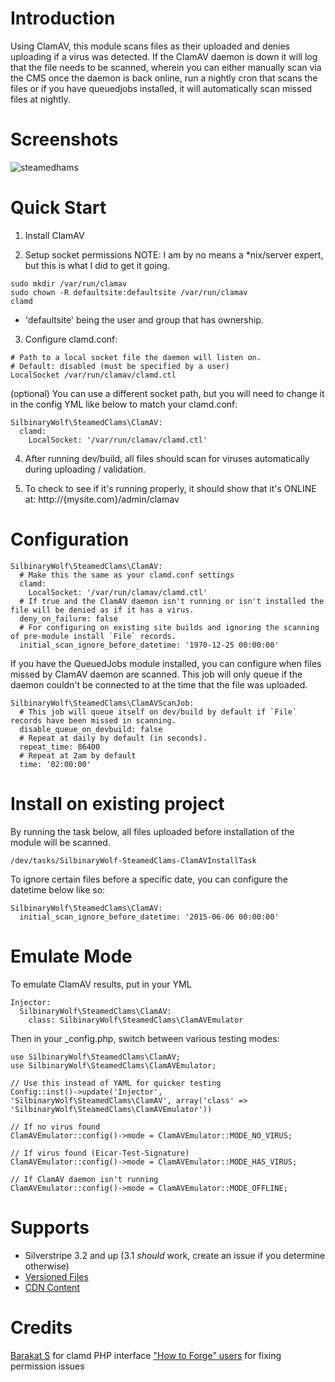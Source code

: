 # Introduction

Using ClamAV, this module scans files as their uploaded and denies uploading if a virus was detected. If the ClamAV daemon is down it will log
that the file needs to be scanned, wherein you can either manually scan via the CMS once the daemon is back online, run a
nightly cron that scans the files or if you have queuedjobs installed, it will automatically scan missed files at nightly.

# Screenshots

![steamedhams](https://cloud.githubusercontent.com/assets/3859574/20907335/b8459310-bba1-11e6-86d2-3a5f6cc6e959.jpg)

# Quick Start

1) Install ClamAV

2) Setup socket permissions
NOTE: I am by no means a *nix/server expert, but this is what I did to get it going.
```
sudo mkdir /var/run/clamav
sudo chown -R defaultsite:defaultsite /var/run/clamav
clamd
```
* 'defaultsite' being the user and group that has ownership.

3) Configure clamd.conf:
```
# Path to a local socket file the daemon will listen on.
# Default: disabled (must be specified by a user)
LocalSocket /var/run/clamav/clamd.ctl
```

(optional) You can use a different socket path, but you will need to change it in
the config YML like below to match your clamd.conf:
```
SilbinaryWolf\SteamedClams\ClamAV:
  clamd:
    LocalSocket: '/var/run/clamav/clamd.ctl'
```

4) After running dev/build, all files should scan for viruses automatically during uploading / validation.

5) To check to see if it's running properly, it should show that it's ONLINE at: http://{mysite.com}/admin/clamav

# Configuration

```
SilbinaryWolf\SteamedClams\ClamAV:
  # Make this the same as your clamd.conf settings
  clamd:
    LocalSocket: '/var/run/clamav/clamd.ctl'
  # If true and the ClamAV daemon isn't running or isn't installed the file will be denied as if it has a virus.
  deny_on_failure: false
  # For configuring on existing site builds and ignoring the scanning of pre-module install `File` records. 
  initial_scan_ignore_before_datetime: '1970-12-25 00:00:00'
```

If you have the QueuedJobs module installed, you can configure when files missed by ClamAV daemon are scanned.
This job will only queue if the daemon couldn't be connected to at the time that the file was uploaded.

```
SilbinaryWolf\SteamedClams\ClamAVScanJob:
  # This job will queue itself on dev/build by default if `File` records have been missed in scanning.
  disable_queue_on_devbuild: false
  # Repeat at daily by default (in seconds).
  repeat_time: 86400
  # Repeat at 2am by default
  time: '02:00:00'
```

# Install on existing project

By running the task below, all files uploaded before installation of the module will be
scanned.

```
/dev/tasks/SilbinaryWolf-SteamedClams-ClamAVInstallTask
```

To ignore certain files before a specific date, you can configure the datetime below like so:

```
SilbinaryWolf\SteamedClams\ClamAV:
  initial_scan_ignore_before_datetime: '2015-06-06 00:00:00'
```


# Emulate Mode

To emulate ClamAV results, put in your YML

```
Injector:
  SilbinaryWolf\SteamedClams\ClamAV:
    class: SilbinaryWolf\SteamedClams\ClamAVEmulator
```

Then in your _config.php, switch between various testing modes:
```
use SilbinaryWolf\SteamedClams\ClamAV;
use SilbinaryWolf\SteamedClams\ClamAVEmulator;

// Use this instead of YAML for quicker testing
Config::inst()->update('Injector', 'SilbinaryWolf\SteamedClams\ClamAV', array('class' => 'SilbinaryWolf\SteamedClams\ClamAVEmulator'))

// If no virus found
ClamAVEmulator::config()->mode = ClamAVEmulator::MODE_NO_VIRUS;

// If virus found (Eicar-Test-Signature)
ClamAVEmulator::config()->mode = ClamAVEmulator::MODE_HAS_VIRUS;

// If ClamAV daemon isn't running
ClamAVEmulator::config()->mode = ClamAVEmulator::MODE_OFFLINE;
```

# Supports
- Silverstripe 3.2 and up (3.1 *should* work, create an issue if you determine otherwise)
- [Versioned Files](https://github.com/silverstripe-australia/silverstripe-versionedfiles)
- [CDN Content](https://github.com/silverstripe-australia/silverstripe-cdncontent)

# Credits

[Barakat S](https://github.com/FileZ/php-clamd) for clamd PHP interface
["How to Forge" users](https://web.archive.org/web/20161124000346/https://www.howtoforge.com/community/threads/clamd-will-not-start.34559/) for fixing permission issues